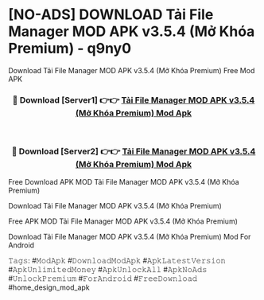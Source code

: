 # [NO-ADS] DOWNLOAD Tải File Manager MOD APK v3.5.4 (Mở Khóa Premium) - q9ny0
Download Tải File Manager MOD APK v3.5.4 (Mở Khóa Premium) Free Mod APK

<div align="center">
<h3>🔴 Download [Server1] 👉👉 <a href="https://apk-comot.site?title=Tải_File_Manager_MOD_APK_v3.5.4_(Mở_Khóa_Premium)">Tải File Manager MOD APK v3.5.4 (Mở Khóa Premium) Mod Apk</a></h3><br>

<h3>🔴 Download [Server2] 👉👉 <a href="https://apk-comot.site?title=Tải_File_Manager_MOD_APK_v3.5.4_(Mở_Khóa_Premium)">Tải File Manager MOD APK v3.5.4 (Mở Khóa Premium) Mod Apk</a></h3>
</div>


Free Download APK MOD Tải File Manager MOD APK v3.5.4 (Mở Khóa Premium)

Download Tải File Manager MOD APK v3.5.4 (Mở Khóa Premium) 

Free APK MOD Tải File Manager MOD APK v3.5.4 (Mở Khóa Premium) 

Download Tải File Manager MOD APK v3.5.4 (Mở Khóa Premium) Mod For Android

𝚃𝚊𝚐𝚜: #𝙼𝚘𝚍𝙰𝚙𝚔 #𝙳𝚘𝚠𝚗𝚕𝚘𝚊𝚍𝙼𝚘𝚍𝙰𝚙𝚔 #𝙰𝚙𝚔𝙻𝚊𝚝𝚎𝚜𝚝𝚅𝚎𝚛𝚜𝚒𝚘𝚗 #𝙰𝚙𝚔𝚄𝚗𝚕𝚒𝚖𝚒𝚝𝚎𝚍𝙼𝚘𝚗𝚎𝚢 #𝙰𝚙𝚔𝚄𝚗𝚕𝚘𝚌𝚔𝙰𝚕𝚕 #𝙰𝚙𝚔𝙽𝚘𝙰𝚍𝚜 #𝚄𝚗𝚕𝚘𝚌𝚔𝙿𝚛𝚎𝚖𝚒𝚞𝚖 #𝙵𝚘𝚛𝙰𝚗𝚍𝚛𝚘𝚒𝚍 #𝙵𝚛𝚎𝚎𝙳𝚘𝚠𝚗𝚕𝚘𝚊𝚍 #home_design_mod_apk